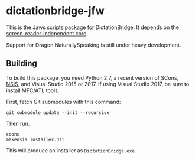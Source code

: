 # dictationbridge-jfw

This is the Jaws scripts package for DictationBridge. It depends on the [screen-reader-independent core](https://github.com/dictationbridge/dictationbridge-core).

Support for Dragon NaturallySpeaking is still under heavy development.

## Building

To build this package, you need Python 2.7, a recent version of SCons, [NSIS](http://nsis.sourceforge.net/Main_Page), and Visual Studio 2015 or 2017. If using Visual Studio 2017, be sure to install MFC/ATL tools.

First, fetch Git submodules with this command:

    git submodule update --init --recursive

Then run:

```
scons
makensis installer.nsi
```

This will produce an installer as `DictationBridge.exe`.
